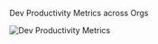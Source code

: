 Dev Productivity Metrics across Orgs

![Dev Productivity Metrics](https://github.com/AdyKalra/technolgytrends/assets/8856857/cbd8fa0a-6510-4e45-9207-35e9960b6fbe)
